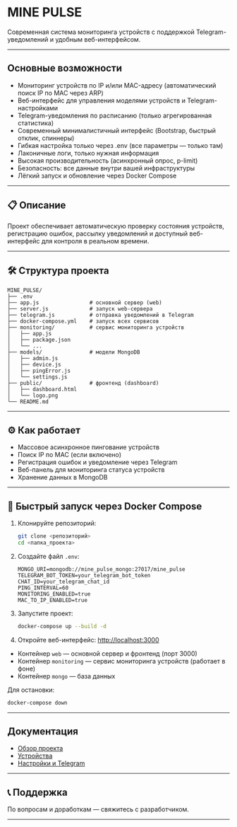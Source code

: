 # MINE PULSE

Современная система мониторинга устройств с поддержкой Telegram-уведомлений и удобным веб-интерфейсом.

---

## Основные возможности

- Мониторинг устройств по IP и/или MAC-адресу (автоматический поиск IP по MAC через ARP)
- Веб-интерфейс для управления моделями устройств и Telegram-настройками
- Telegram-уведомления по расписанию (только агрегированная статистика)
- Современный минималистичный интерфейс (Bootstrap, быстрый отклик, спиннеры)
- Гибкая настройка только через .env (все параметры — только там)
- Лаконичные логи, только нужная информация
- Высокая производительность (асинхронный опрос, p-limit)
- Безопасность: все данные внутри вашей инфраструктуры
- Лёгкий запуск и обновление через Docker Compose

---

## 📋 Описание

Проект обеспечивает автоматическую проверку состояния устройств, регистрацию ошибок, рассылку уведомлений и доступный веб-интерфейс для контроля в реальном времени.

---

## 🛠️ Структура проекта

```
MINE_PULSE/
├── .env
├── app.js                # основной сервер (web)
├── server.js             # запуск web-сервера
├── telegram.js           # отправка уведомлений в Telegram
├── docker-compose.yml    # запуск всех сервисов
├── monitoring/           # сервис мониторинга устройств
│   ├── app.js
│   ├── package.json
│   └── ...
├── models/               # модели MongoDB
│   ├── admin.js
│   ├── device.js
│   ├── pingError.js
│   └── settings.js
├── public/               # фронтенд (dashboard)
│   ├── dashboard.html
│   └── logo.png
└── README.md
```

---

## ⚙️ Как работает

- Массовое асинхронное пингование устройств
- Поиск IP по MAC (если включено)
- Регистрация ошибок и уведомление через Telegram
- Веб-панель для мониторинга статуса устройств
- Хранение данных в MongoDB

---

## 🚀 Быстрый запуск через Docker Compose

1. Клонируйте репозиторий:
   ```bash
   git clone <репозиторий>
   cd <папка_проекта>
   ```

2. Создайте файл `.env`:
   ```env
   MONGO_URI=mongodb://mine_pulse_mongo:27017/mine_pulse
   TELEGRAM_BOT_TOKEN=your_telegram_bot_token
   CHAT_ID=your_telegram_chat_id
   PING_INTERVAL=60
   MONITORING_ENABLED=true
   MAC_TO_IP_ENABLED=true
   ```

3. Запустите проект:
   ```bash
   docker-compose up --build -d
   ```

4. Откройте веб-интерфейс: [http://localhost:3000](http://localhost:3000)

- Контейнер `web` — основной сервер и фронтенд (порт 3000)
- Контейнер `monitoring` — сервис мониторинга устройств (работает в фоне)
- Контейнер `mongo` — база данных

Для остановки:
```bash
docker-compose down
```

---

## Документация

- [Обзор проекта](./docs/overview.md)
- [Устройства](./docs/devices.md)
- [Настройки и Telegram](./docs/settings.md)

---

## 📞 Поддержка

По вопросам и доработкам — свяжитесь с разработчиком.

---